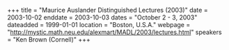 +++
title = "Maurice Auslander Distinguished Lectures (2003)"
date = 2003-10-02
enddate = 2003-10-03
dates = "October 2 - 3, 2003"
dateadded = 1999-01-01
location = "Boston, U.S.A."
webpage = "http://mystic.math.neu.edu/alexmart/MADL/2003/lectures.html"
speakers = "Ken Brown (Cornell)"
+++
